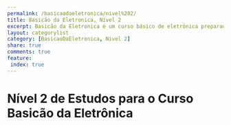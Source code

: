 ```yaml
---
permalink: /basicaodaeletronica/nivel%202/
title: Basicão da Eletronica, Nível 2
excerpt: Basicão da Eletronica é um curso básico de eletrônica preparado especialmente para quem vai trabalhar com microcontroladores, ensinando conceitos básicos como uso de resistores, capacitores, diodos, leds e transitores, além de transformadores, de forma simples e didatíca. Nesta página serão listados os artigos relativo ao Nível 2 de estudos da Eletrônica Básica.
layout: categorylist
category: [BasicaoDaEletronica, Nivel 2]
share: true 
comments: true 
feature:
 index: true
--- 
```


# Nível 2 de Estudos para o Curso Basicão da Eletrônica
